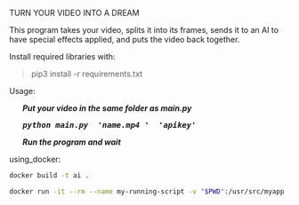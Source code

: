 TURN YOUR VIDEO INTO A DREAM


This program takes your video, splits it into its frames, sends it to an AI to have special effects applied, and puts the video back together.


Install required libraries with:

> pip3 install -r requirements.txt


Usage:

<ul><b><i>Put your video in the same folder as main.py </i></b></ul>

<ul><b><i><pre>python main.py  'name.mp4 '  'apikey' </pre></i></b></ul>

<ul><b><i>Run the program and wait </i></b></ul>

using_docker:

```bash
docker build -t ai .
```
```bash
docker run -it --rm --name my-running-script -v "$PWD":/usr/src/myapp -w /usr/src/myapp ai main.py test.mp4  apikey
```